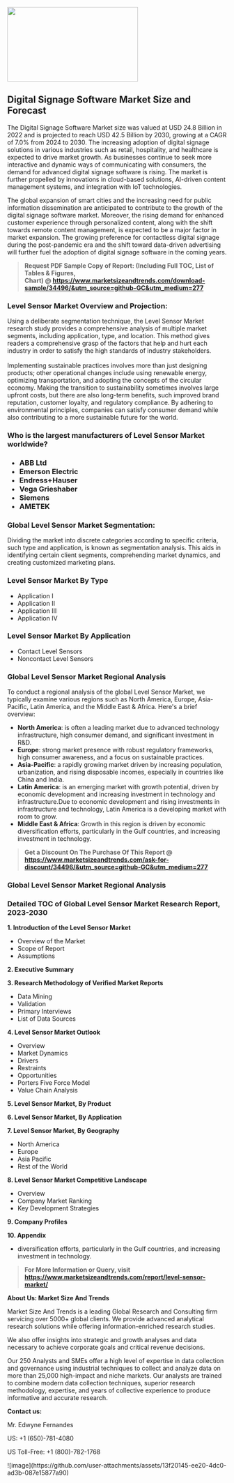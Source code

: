 <p><img class="alignnone size-medium wp-image-20088" src="https://ffe5etoiles.com/wp-content/uploads/2024/12/MST1-300x171.png" alt="" width="300" height="171" /></p><h2>Digital Signage Software Market Size and Forecast</h2><p>The Digital Signage Software Market size was valued at USD 24.8 Billion in 2022 and is projected to reach USD 42.5 Billion by 2030, growing at a CAGR of 7.0% from 2024 to 2030. The increasing adoption of digital signage solutions in various industries such as retail, hospitality, and healthcare is expected to drive market growth. As businesses continue to seek more interactive and dynamic ways of communicating with consumers, the demand for advanced digital signage software is rising. The market is further propelled by innovations in cloud-based solutions, AI-driven content management systems, and integration with IoT technologies.</p><p>The global expansion of smart cities and the increasing need for public information dissemination are anticipated to contribute to the growth of the digital signage software market. Moreover, the rising demand for enhanced customer experience through personalized content, along with the shift towards remote content management, is expected to be a major factor in market expansion. The growing preference for contactless digital signage during the post-pandemic era and the shift toward data-driven advertising will further fuel the adoption of digital signage software in the coming years.</p></p><blockquote id="" class=""><strong>Request PDF Sample Copy of Report: (Including Full TOC, List of Tables &amp; Figures, Chart)&nbsp;@&nbsp;<strong><a href="https://www.marketsizeandtrends.com/download-sample/34496/&utm_source=github-GC&utm_medium=277" target="_blank">https://www.marketsizeandtrends.com/download-sample/34496/&utm_source=github-GC&utm_medium=277</a></strong></strong></blockquote><h3 id="" class="">Level Sensor Market&nbsp;Overview and Projection:</h3><p id="" class="">Using a deliberate segmentation technique, the Level Sensor Market research study provides a comprehensive analysis of multiple market segments, including application, type, and location. This method gives readers a comprehensive grasp of the factors that help and hurt each industry in order to satisfy the high standards of industry stakeholders. <br /> <br />Implementing sustainable practices involves more than just designing products; other operational changes include using renewable energy, optimizing transportation, and adopting the concepts of the circular economy. Making the transition to sustainability sometimes involves large upfront costs, but there are also long-term benefits, such improved brand reputation, customer loyalty, and regulatory compliance. By adhering to environmental principles, companies can satisfy consumer demand while also contributing to a more sustainable future for the world.</p><h3 id="" class="">Who is the largest manufacturers of&nbsp;Level Sensor Market worldwide?</h3><h3 class=""><p><ul><li>ABB Ltd </li><li> Emerson Electric </li><li> Endress+Hauser </li><li> Vega Grieshaber </li><li> Siemens </li><li> AMETEK</li></ul></p></h3><h3 id="" class="">Global&nbsp;Level Sensor Market Segmentation:</h3><p id="" class="">Dividing the market into discrete categories according to specific criteria, such type and application, is known as segmentation analysis. This aids in identifying certain client segments, comprehending market dynamics, and creating customized marketing plans.</p><h3 id="" class="">Level Sensor Market&nbsp;By Type</h3><p><p><ul><li>Application I </li><li> Application II </li><li> Application III </li><li> Application IV</p></li></ul></p></p><h3 id="" class="">Level Sensor Market&nbsp;By Application</h3><p class=""><p><ul><li>Contact Level Sensors </li><li> Noncontact Level Sensors</li></ul></p></p><h3 id="" class="">Global Level Sensor Market Regional Analysis</h3><p id="" class="">To conduct a regional analysis of the global Level Sensor Market, we typically examine various regions such as North America, Europe, Asia-Pacific, Latin America, and the Middle East &amp; Africa. Here's a brief overview:</p><ul><li><strong>North America</strong>: is often a leading market due to advanced technology infrastructure, high consumer demand, and significant investment in R&amp;D.</li><li><strong>Europe</strong>: strong market presence with robust regulatory frameworks, high consumer awareness, and a focus on sustainable practices.</li><li><strong>Asia-Pacific</strong>: a rapidly growing market driven by increasing population, urbanization, and rising disposable incomes, especially in countries like China and India.</li><li><strong>Latin America</strong>: is an emerging market with growth potential, driven by economic development and increasing investment in technology and infrastructure.Due to economic development and rising investments in infrastructure and technology, Latin America is a developing market with room to grow.</li><li><strong>Middle East &amp; Africa</strong>: Growth in this region is driven by economic diversification efforts, particularly in the Gulf countries, and increasing investment in technology.</li></ul><blockquote id="" class=""><strong>Get a Discount On The Purchase Of This Report @ <strong><a href="https://www.marketsizeandtrends.com/ask-for-discount/34496/&utm_source=github-GC&utm_medium=277" target="_blank">https://www.marketsizeandtrends.com/ask-for-discount/34496/&utm_source=github-GC&utm_medium=277</a></strong></strong></blockquote><h3 id="" class="">Global Level Sensor Market Regional Analysis</h3><h3 id="" class="">Detailed TOC of Global Level Sensor Market Research Report, 2023-2030</h3><p id="" class=""><strong>1. Introduction of the Level Sensor Market</strong></p><ul><li>Overview of the Market</li><li>Scope of Report</li><li>Assumptions</li></ul><p id="" class=""><strong>2. Executive Summary</strong></p><p id="" class=""><strong>3. Research Methodology of Verified Market Reports</strong></p><ul><li>Data Mining</li><li>Validation</li><li>Primary Interviews</li><li>List of Data Sources</li></ul><p id="" class=""><strong>4. Level Sensor Market Outlook</strong></p><ul><li>Overview</li><li>Market Dynamics</li><li>Drivers</li><li>Restraints</li><li>Opportunities</li><li>Porters Five Force Model</li><li>Value Chain Analysis</li></ul><p id="" class=""><strong>5. Level Sensor Market, By Product</strong></p><p id="" class=""><strong>6. Level Sensor Market, By Application</strong></p><p id="" class=""><strong>7. Level Sensor Market, By Geography</strong></p><ul><li>North America</li><li>Europe</li><li>Asia Pacific</li><li>Rest of the World</li></ul><p id="" class=""><strong>8. Level Sensor Market Competitive Landscape</strong></p><ul><li>Overview</li><li>Company Market Ranking</li><li>Key Development Strategies</li></ul><p id="" class=""><strong>9. Company Profiles</strong></p><p id="" class=""><strong>10. Appendix</strong></p><ul><li>diversification efforts, particularly in the Gulf countries, and increasing investment in technology.</li></ul><blockquote id="" class=""><strong>For More Information or Query, visit <strong><strong><a href="https://www.marketsizeandtrends.com/report/level-sensor-market/" target="_blank">https://www.marketsizeandtrends.com/report/level-sensor-market/</a></strong></strong></strong></blockquote><p id="" class=""><strong>About Us: Market Size And Trends</strong></p><p id="" class="">Market Size And Trends is a leading Global Research and Consulting firm servicing over 5000+ global clients. We provide advanced analytical research solutions while offering information-enriched research studies.</p><p id="" class="">We also offer insights into strategic and growth analyses and data necessary to achieve corporate goals and critical revenue decisions.</p><p id="" class="">Our 250 Analysts and SMEs offer a high level of expertise in data collection and governance using industrial techniques to collect and analyze data on more than 25,000 high-impact and niche markets. Our analysts are trained to combine modern data collection techniques, superior research methodology, expertise, and years of collective experience to produce informative and accurate research.</p><p id="" class=""><strong>Contact us:</strong></p><p id="" class="">Mr. Edwyne Fernandes</p><p id="" class="">US: +1 (650)-781-4080</p><p id="" class="">US Toll-Free: +1 (800)-782-1768</p>
![image](https://github.com/user-attachments/assets/13f20145-ee20-4dc0-ad3b-087e15877a90)

